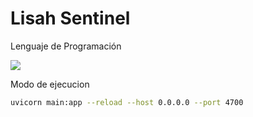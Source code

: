 # Lisah Sentinel

Lenguaje de Programación

![](https://img.shields.io/badge/Python-3.12-blue)


Modo de ejecucion
```bash
uvicorn main:app --reload --host 0.0.0.0 --port 4700
```